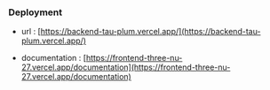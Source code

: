 ### Deployment

- url : [https://backend-tau-plum.vercel.app/](https://backend-tau-plum.vercel.app/)

- documentation : [https://frontend-three-nu-27.vercel.app/documentation](https://frontend-three-nu-27.vercel.app/documentation)
